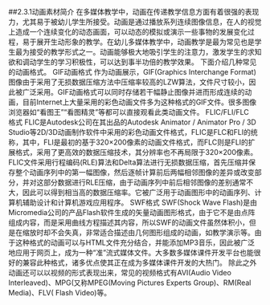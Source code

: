##2.3.1动画素材简介
在多媒体教学中，动画在传递教学信息方面有着很强的表现力，尤其易于被幼儿学生所接受。动画是通过播放系列连续图像信息，在人的视觉上造成一个连续变化的动态画面，可以动态的模拟或演示一些事物的发展变化过程，易于展开生动形象的教学。在幼儿多媒体教学中，动画教学是最为常见也是学生最为接受的教学形式之一。动画能够极大地吸引学生的注意力，激发学生的求知欲和调动学生的学习积极性，可以达到事半功倍的教学效果。
下面介绍几种常见的动画格式。
GIF动画格式
作为动画展示，GIF(Graphics Interchange Format)图像由于采用了无损数据压缩方法中压缩率较高的LZW算法，文件尺寸较小，因此被广泛采用。GIF动画格式可以同时存储若干幅静止图像并进而形成连续的动画，目前Internet上大量采用的彩色动画文件多为这种格式的GIF文件。很多图像浏览器如“看图王”“看图精灵”等都可以直接观看此类动画文件。
FLIC/FLI/FLC　格式
FLIC是Autodesk公司在其出品的Autodesk Animator / Animator Pro / 3D Studio等2D/3D动画制作软件中采用的彩色动画文件格式，FLIC是FLC和FLI的统称，其中，FLI是最初的基于320×200像素的动画文件格式，而FLC则是FLI的扩展格式，采用了更高效的数据压缩技术，其分辨率也不再局限于320×200像素。FLIC文件采用行程编码(RLE)算法和Delta算法进行无损数据压缩，首先压缩并保存整个动画序列中的第一幅图像，然后逐帧计算前后两幅相邻图像的差异或改变部分，并对这部分数据进行RLE压缩，由于动画序列中前后相邻图像的差别通常不大，因此可以得到相当高的数据压缩率。它被广泛用于动画图形中的动画序列、计算机辅助设计和计算机游戏应用程序。
SWF格式
SWF(Shock Wave Flash)是由Micromedia公司的产品Flash软件生成的矢量动画图形格式，由于它不是由点阵组成内容，而是采用曲线方程描述其内容，所以SWF的动画文件虽然体积小，但是在缩放时却不会失真，非常适合描述由几何图形组成的动画，如教学演示等。由于这种格式的动画可以与HTML文件充分结合，并能添加MP3音乐，因此被广泛地应用于网页上，成为一种“准”流式媒体文件。大多数多媒体课件开发平台也能很好的兼容此种格式，诸多优点使其正在成为多媒体课件开发的大热门。
除此之外动画还可以以视频的形式表现出来，常见的视频格式有AVI(Audio Video Interleaved)、MPG(又称MPEG(Moving Pictures Experts Group)、RM(Real Media)、FLV(
Flash Video)等。
